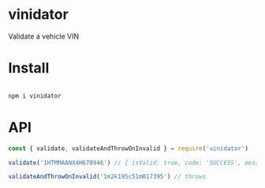 # vinidator
Validate a vehicle VIN

# Install

```sh

npm i vinidator

```

# API

```js
const { validate, validateAndThrowOnInvalid } = require('vinidator')

validate('1HTMMAANX4H670946') // { isValid: true, code: 'SUCCESS', message: 'VIN is valid' }

validateAndThrowOnInvalid('1m2k195c51m017395') // throws

```
